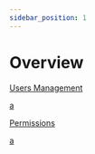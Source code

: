 ```yaml
---
sidebar_position: 1
---
```


# Overview

<div className="shortcuts-overview">
    <div className="shortcuts-overview__content">
        <a className="item" href="users-management">
            <icon icon="fa-brands fa-github" size="lg" />
            <p className="item__title">Users Management</p>
            <p className="item__subtitle">a</p>
        </a>
        <a className="item" href="permissions">
            <icon icon="fa-brands fa-github" size="lg" />
            <p className="item__title">Permissions</p>
            <p className="item__subtitle">a</p>
        </a>
    </div> 
</div>